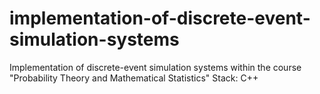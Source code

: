 # implementation-of-discrete-event-simulation-systems
Implementation of discrete-event simulation systems within the course "Probability Theory and Mathematical Statistics" Stack: C++
